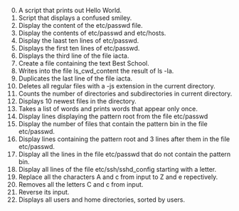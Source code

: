 0. A script that prints out Hello World.
1. Script that displays a confused smiley.
2. Display the content of the etc/passwd file.
3. Display the contents of etc/passwd and etc/hosts.
4. Display the laast ten lines of etc/passwd.
5. Displays the first ten lines of etc/passwd.
6. Displays the third line of the file iacta.
7. Create a file containing the text Best School.
8. Writes into  the file ls_cwd_content the result of ls -la.
9. Duplicates the last line of the file iacta.
10. Deletes all regular files with a -js extension in the current directory.
11. Counts the number of directories and subdirectories in current directory.
12. Displays 10 newest files in the directory.
13. Takes a list of words and prints words that appear only once.
14. Display lines displaying the pattern root from the file etc/passwd
15. Display the number of files that contain the pattern bin in the file etc/passwd.
16. Display lines containing the pattern root and 3 lines after them in the file etc/passwd.
17. Display all the lines in the file etc/passwd that do not contain the pattern bin.
18. Display all lines of the file etc/ssh/sshd_config starting with a letter.
19. Replace all the characters A and c from input to Z and e repectively.
20. Removes all the letters C and c from input.
21. Reverse its input.
22. Displays all users and home directories, sorted by users.
